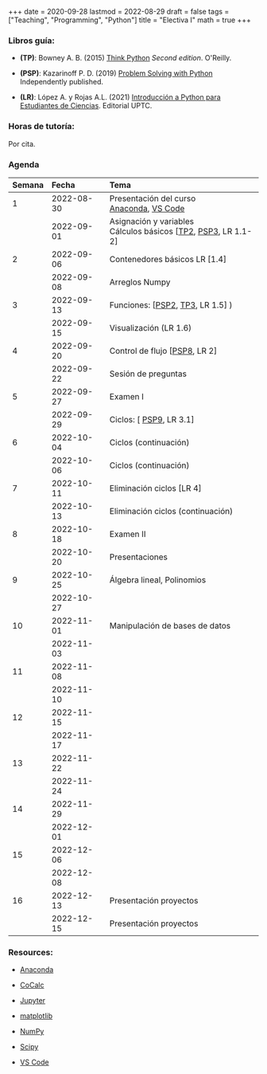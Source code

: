 +++
date      = 2020-09-28
lastmod   = 2022-08-29
draft     = false
tags      = ["Teaching", "Programming", "Python"]
title     = "Electiva I"
math      = true
+++

### Libros guía:


- **(TP)**: Bowney A. B. (2015) [Think Python](https://greenteapress.com/wp/think-python-2e/) *Second edition*. O'Reilly.

- **(PSP)**: Kazarinoff P. D. (2019) [Problem Solving with Python](https://problemsolvingwithpython.com) Independently published.

- **(LR)**: López A. y Rojas A.L. (2021) [Introducción a Python para Estudiantes de Ciencias](https://alexrojas.netlify.app/publication/prog/). Editorial UPTC.

### Horas de tutoría: 

Por cita.

### Agenda


|Semana |Fecha      |Tema                                                                                                                                                                                                                            |
|:------|:----------|:-------------------------------------------------------------------|
|1      |2022-08-30 | Presentación del curso <br> [Anaconda](https://www.anaconda.com/products/individual), [VS Code](https://code.visualstudio.com/)  |
|&nbsp; |2022-09-01 | Asignación y variables <br> Cálculos básicos [[TP2](http://greenteapress.com/thinkpython2/html/thinkpython2003.html), [PSP3](https://problemsolvingwithpython.com/03-The-Python-REPL/03.00-Introduction/), LR 1.1-2]  |
|2      |2022-09-06 | Contenedores básicos LR [1.4] |
|&nbsp; |2022-09-08 | Arreglos Numpy |
|3      |2022-09-13 | Funciones: [[PSP2](https://problemsolvingwithpython.com/07-Functions-and-Modules/07.00-Introduction/), [TP3](http://greenteapress.com/thinkpython2/html/thinkpython2004.html), LR 1.5] ) |
|&nbsp; |2022-09-15 | Visualización (LR 1.6) |
|4      |2022-09-20 | Control de flujo [[PSP8](https://problemsolvingwithpython.com/08-If-Else-Try-Except/08.00-Introduction/), LR 2] |
|&nbsp; |2022-09-22 | Sesión de preguntas |
|5      |2022-09-27 | Examen I |
|&nbsp; |2022-09-29 | Ciclos: [ [PSP9](https://problemsolvingwithpython.com/09-Loops/09.00-Introduction/), LR 3.1] |
|6      |2022-10-04 | Ciclos (continuación) |
|&nbsp; |2022-10-06 | Ciclos (continuación) |
|7      |2022-10-11 | Eliminación ciclos [LR 4]|
|&nbsp; |2022-10-13 | Eliminación ciclos (continuación) |
|8      |2022-10-18 | Examen II |
|&nbsp; |2022-10-20 | Presentaciones |
|9      |2022-10-25 | Álgebra lineal, Polinomios  |
|&nbsp; |2022-10-27 | &nbsp; |
|10     |2022-11-01 | Manipulación de bases de datos   |
|&nbsp; |2022-11-03 | &nbsp; |
|11     |2022-11-08 | &nbsp; |
|&nbsp; |2022-11-10 | &nbsp; |
|12     |2022-11-15 | &nbsp; |
|&nbsp; |2022-11-17 | &nbsp; |
|13     |2022-11-22 | &nbsp; |
|&nbsp; |2022-11-24 | &nbsp; |
|14     |2022-11-29 | &nbsp; |
|&nbsp; |2022-12-01 | &nbsp;    |
|15     |2022-12-06 | &nbsp; |
|&nbsp; |2022-12-08 | &nbsp;    |
|16     |2022-12-13 | Presentación proyectos    |
|&nbsp; |2022-12-15 | Presentación proyectos    |

<!-- [Matplotlib](https://problemsolvingwithpython.com/06-Plotting-with-Matplotlib/06.00-Introduction/) -->


### Resources:

  - [Anaconda](https://anaconda.org)

  - [CoCalc](https://cocalc.com)

  - [Jupyter](https://jupyter.org/)

  - [matplotlib](https://matplotlib.org/3.1.1/index.html)

  - [NumPy](https://www.numpy.org/)

  - [Scipy](https://www.scipy.org/)

  - [VS Code](https://code.visualstudio.com/)



